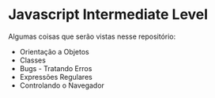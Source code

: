 # Javascript Intermediate Level

Algumas coisas que serão vistas nesse repositório:

- Orientação a Objetos
- Classes
- Bugs - Tratando Erros
- Expressões Regulares
- Controlando o Navegador

